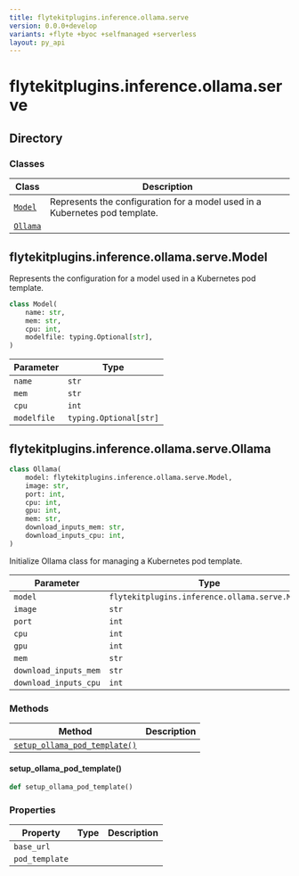```yaml
---
title: flytekitplugins.inference.ollama.serve
version: 0.0.0+develop
variants: +flyte +byoc +selfmanaged +serverless
layout: py_api
---
```


# flytekitplugins.inference.ollama.serve

## Directory

### Classes

| Class | Description |
|-|-|
| [`Model`](.././flytekitplugins.inference.ollama.serve#flytekitpluginsinferenceollamaservemodel) | Represents the configuration for a model used in a Kubernetes pod template. |
| [`Ollama`](.././flytekitplugins.inference.ollama.serve#flytekitpluginsinferenceollamaserveollama) |  |

## flytekitplugins.inference.ollama.serve.Model

Represents the configuration for a model used in a Kubernetes pod template.



```python
class Model(
    name: str,
    mem: str,
    cpu: int,
    modelfile: typing.Optional[str],
)
```
| Parameter | Type |
|-|-|
| `name` | `str` |
| `mem` | `str` |
| `cpu` | `int` |
| `modelfile` | `typing.Optional[str]` |

## flytekitplugins.inference.ollama.serve.Ollama

```python
class Ollama(
    model: flytekitplugins.inference.ollama.serve.Model,
    image: str,
    port: int,
    cpu: int,
    gpu: int,
    mem: str,
    download_inputs_mem: str,
    download_inputs_cpu: int,
)
```
Initialize Ollama class for managing a Kubernetes pod template.



| Parameter | Type |
|-|-|
| `model` | `flytekitplugins.inference.ollama.serve.Model` |
| `image` | `str` |
| `port` | `int` |
| `cpu` | `int` |
| `gpu` | `int` |
| `mem` | `str` |
| `download_inputs_mem` | `str` |
| `download_inputs_cpu` | `int` |

### Methods

| Method | Description |
|-|-|
| [`setup_ollama_pod_template()`](#setup_ollama_pod_template) |  |


#### setup_ollama_pod_template()

```python
def setup_ollama_pod_template()
```
### Properties

| Property | Type | Description |
|-|-|-|
| `base_url` |  |  |
| `pod_template` |  |  |

